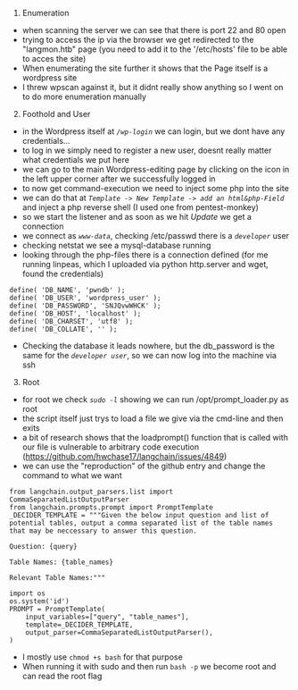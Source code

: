 1. Enumeration
- when scanning the server we can see that there is port 22 and 80 open
- trying to access the ip via the browser we get redirected to the "langmon.htb" page (you need to add it to the '/etc/hosts' file to be able to acces the site)
- When enumerating the site further it shows that the Page itself is a wordpress site
- I threw wpscan against it, but it didnt really show anything so I went on to do more enumeration manually  

2. Foothold and User
- in the Wordpress itself at *```/wp-login```* we can login, but we dont have any credentials...
- to log in we simply need to register a new user, doesnt really matter what credentials we put here
- we can go to the main Wordpress-editing page by clicking on the icon in the left upper corner after we successfully logged in
- to now get command-execution we need to inject some php into the site
- we can do that at *```Template -> New Template -> add an html&php-Field```* and inject a php reverse shell (I used one from pentest-monkey)
- so we start the listener and as soon as we hit *Update* we get a connection
- we connect as *```www-data```*, checking /etc/passwd there is a *```developer```* user 
- checking netstat we see a mysql-database running
- looking through the php-files there is a connection defined (for me running linpeas, which I uploaded via python http.server and wget, found the credentials)
```
define( 'DB_NAME', 'pwndb' );
define( 'DB_USER', 'wordpress_user' );
define( 'DB_PASSWORD', 'SNJQvwWHCK' );
define( 'DB_HOST', 'localhost' );
define( 'DB_CHARSET', 'utf8' );
define( 'DB_COLLATE', '' );
```
- Checking the database it leads nowhere, but the db_password is the same for the *```developer user```*, so we can now log into the machine via ssh

3. Root
- for root we check *```sudo -l```* showing we can run /opt/prompt_loader.py as root
- the script itself just trys to load a file we give via the cmd-line and then exits
- a bit of research shows that the loadprompt() function that is called with our file is vulnerable to arbitrary code execution (https://github.com/hwchase17/langchain/issues/4849)
- we can use the "reproduction" of the github entry and change the command to what we want
```
from langchain.output_parsers.list import CommaSeparatedListOutputParser
from langchain.prompts.prompt import PromptTemplate
_DECIDER_TEMPLATE = """Given the below input question and list of potential tables, output a comma separated list of the table names that may be neccessary to answer this question.

Question: {query}

Table Names: {table_names}

Relevant Table Names:"""

import os
os.system('id')
PROMPT = PromptTemplate(
    input_variables=["query", "table_names"],
    template=_DECIDER_TEMPLATE,
    output_parser=CommaSeparatedListOutputParser(),
)
```
- I mostly use ```chmod +s bash``` for that purpose
- When running it with sudo and then run ```bash -p``` we become root and can read the root flag

